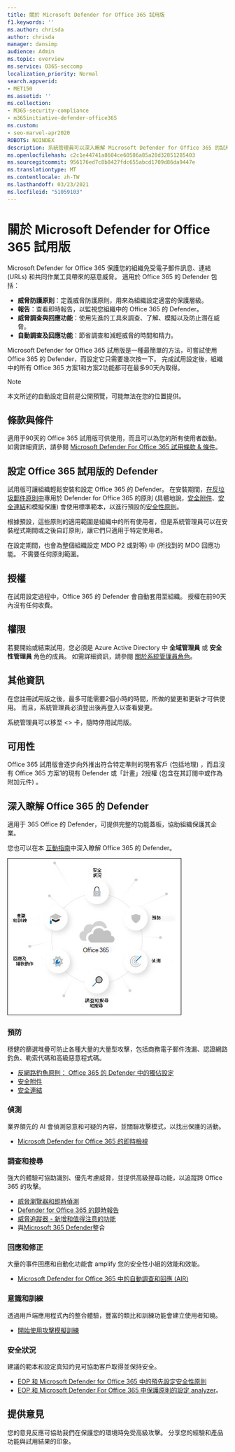 ```yaml
---
title: 關於 Microsoft Defender for Office 365 試用版
f1.keywords: ''
ms.author: chrisda
author: chrisda
manager: dansimp
audience: Admin
ms.topic: overview
ms.service: O365-seccomp
localization_priority: Normal
search.appverid:
- MET150
ms.assetid: ''
ms.collection:
- M365-security-compliance
- m365initiative-defender-office365
ms.custom:
- seo-marvel-apr2020
ROBOTS: NOINDEX
description: 系統管理員可以深入瞭解 Microsoft Defender for Office 365 的試用模式
ms.openlocfilehash: c2c1e44741a8604ce60586a85a28d32851285403
ms.sourcegitcommit: 956176ed7c8b8427fdc655abcd1709d86da9447e
ms.translationtype: MT
ms.contentlocale: zh-TW
ms.lasthandoff: 03/23/2021
ms.locfileid: "51059103"
---
```

# <a name="about-the-microsoft-defender-for-office-365-trial"></a>關於 Microsoft Defender for Office 365 試用版

Microsoft Defender for Office 365 保護您的組織免受電子郵件訊息、連結 (URLs) 和共同作業工具帶來的惡意威脅。 適用於 Office 365 的 Defender 包括：

- **威脅防護原則**：定義威脅防護原則，用來為組織設定適當的保護層級。
- **報告**：查看即時報告，以監視您組織中的 Office 365 的 Defender。
- **威脅調查與回應功能**：使用先進的工具來調查、了解、模擬以及防止潛在威脅。
- **自動調查及回應功能**：節省調查和減輕威脅的時間和精力。

Microsoft Defender for Office 365 試用版是一種最簡單的方法，可嘗試使用 Office 365 的 Defender，而設定它只需要幾次按一下。 完成試用設定後，組織中的所有 Office 365 方案1和方案2功能都可在最多90天內取得。

> [!NOTE]
> 本文所述的自動設定目前是公開預覽，可能無法在您的位置提供。

## <a name="terms-and-conditions"></a>條款與條件

適用于90天的 Office 365 試用版可供使用，而且可以為您的所有使用者啟動。 如需詳細資訊，請參閱 [Microsoft Defender For Office 365 試用條款 & 條件](defender-for-office-365-trial-terms-and-conditions.md)。

## <a name="set-up-a-defender-for-office-365-trial"></a>設定 Office 365 試用版的 Defender

試用版可讓組織輕鬆安裝和設定 Office 365 的 Defender。 在安裝期間，[在反垃圾郵件原則中](set-up-anti-phishing-policies.md#impersonation-settings-in-anti-phishing-policies-in-microsoft-defender-for-office-365)專用於 Defender for Office 365 的原則 (具體地說，[安全附件](safe-attachments.md)、[安全連結](safe-links.md)和模擬保護) 會使用標準範本，以進行預設的[安全性原則](preset-security-policies.md)。

根據預設，這些原則的適用範圍是組織中的所有使用者，但是系統管理員可以在安裝程式期間或之後自訂原則，讓它們只適用于特定使用者。

在設定期間，也會為整個組織設定 MDO P2 或對等) 中 (所找到的 MDO 回應功能。 不需要任何原則範圍。

## <a name="licensing"></a>授權

在試用設定過程中，Office 365 的 Defender 會自動套用至組織。 授權在前90天內沒有任何收費。

## <a name="permissions"></a>權限

若要開始或結束試用，您必須是 Azure Active Directory 中 **全域管理員** 或 **安全性管理員** 角色的成員。 如需詳細資訊，請參閱 [關於系統管理員角色](../../admin/add-users/about-admin-roles.md)。

## <a name="additional-information"></a>其他資訊

在您註冊試用版之後，最多可能需要2個小時的時間，所做的變更和更新才可供使用。 而且，系統管理員必須登出後再登入以查看變更。

系統管理員可以移至 <> 卡，隨時停用試用版。

## <a name="availability"></a>可用性

Office 365 試用版會逐步向外推出符合特定準則的現有客戶 (包括地理) ，而且沒有 Office 365 方案1的現有 Defender 或「計畫」2授權 (包含在其訂閱中或作為附加元件) 。

## <a name="learn-more-about-defender-for-office-365"></a>深入瞭解 Office 365 的 Defender

適用于 365 Office 的 Defender，可提供完整的功能蓋板，協助組織保護其企業。

您也可以在本 [互動指南](https://techcommunity.microsoft.com/t5/video-hub/protect-your-organization-with-microsoft-365-defender/m-p/1671189)中深入瞭解 Office 365 的 Defender。

![Microsoft Defender for Office 365 概念圖表](../../media/microsoft-defender-for-office-365.png)

### <a name="prevention"></a>預防

穩健的篩選堆疊可防止各種大量的大量型攻擊，包括商務電子郵件洩漏、認證網路釣魚、勒索代碼和高級惡意程式碼。

- [反網路釣魚原則： Office 365 的 Defender 中的獨佔設定](set-up-anti-phishing-policies.md#exclusive-settings-in-anti-phishing-policies-in-microsoft-defender-for-office-365)
- [安全附件](safe-attachments.md)
- [安全連結](safe-links.md)

### <a name="detection"></a>偵測

業界領先的 AI 會偵測惡意和可疑的內容，並關聯攻擊模式，以找出保護的活動。

- [Microsoft Defender for Office 365 的即時檢視](campaigns.md)

### <a name="investigation-and-hunting"></a>調查和搜尋

強大的體驗可協助識別、優先考慮威脅，並提供高級搜尋功能，以追蹤跨 Office 365 的攻擊。

- [威脅瀏覽器和即時偵測](threat-explorer.md)
- [Defender for Office 365 的即時報告](view-reports-for-mdo.md)
- [威脅追蹤器 - 新增和值得注意的功能](threat-trackers.md)
- 與[Microsoft 365 Defender](https://docs.microsoft.com/microsoft-365/security/defender/microsoft-threat-protection)整合

### <a name="response-and-remediation"></a>回應和修正

大量的事件回應和自動化功能會 amplify 您的安全性小組的效能和效能。

- [Microsoft Defender for Office 365 中的自動調查和回應 (AIR) ](office-365-air.md)

### <a name="awareness-and-training"></a>意識和訓練

透過用戶端應用程式內的整合體驗，豐富的類比和訓練功能會建立使用者知曉。

- [開始使用攻擊模擬訓練](attack-simulation-training-get-started.md)

### <a name="secure-posture"></a>安全狀況

建議的範本和設定真知灼見可協助客戶取得並保持安全。

- [EOP 和 Microsoft Defender for Office 365 中的預先設定安全性原則](preset-security-policies.md)
- [EOP 和 Microsoft Defender For Office 365 中保護原則的設定 analyzer](configuration-analyzer-for-security-policies.md)。

## <a name="give-feedback"></a>提供意見

您的意見反應可協助我們在保護您的環境時免受高級攻擊。 分享您的經驗和產品功能與試用結果的印象。
